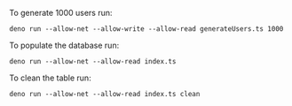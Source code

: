 To generate 1000 users run:

`deno run --allow-net --allow-write --allow-read generateUsers.ts 1000`

To populate the database run:

`deno run --allow-net --allow-read index.ts`

To clean the table run:

`deno run --allow-net --allow-read index.ts clean`
